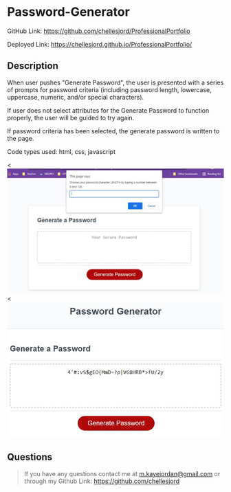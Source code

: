 # Password-Generator

GitHub Link: https://github.com/chellesjord/ProfessionalPortfolio

Deployed Link: https://chellesjord.github.io/ProfessionalPortfolio/

## Description
When user pushes "Generate Password", the user is presented with a series of prompts for password criteria (including password length, lowercase, uppercase, numeric, and/or special characters).

If user does not select attributes for the Generate Password to function properly, the user will be guided to try again.

If password criteria has been selected, the generate password is written to the page.

Code types used: html, css, javascript

<![](./images/screenshot.JPG)
<![](./images/screenshot1.JPG)

## Questions

> If you have any questions contact me at m.kayejordan@gmail.com or through my Github Link: https://github.com/chellesjord